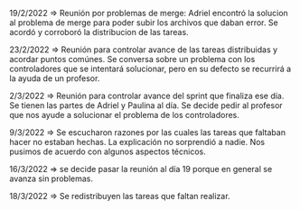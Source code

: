 19/2/2022 => Reunión por problemas de merge: Adriel encontró la solucion al problema de merge para poder subir los archivos que daban error. Se acordó y corroboró la distribucion de las tareas.
 
23/2/2022 => Reunión para controlar avance de las tareas distribuidas y acordar puntos comúnes. Se conversa sobre un problema con los controladores que se intentará solucionar, pero en su defecto se recurrirá a la ayuda de un profesor. 

2/3/2022 => Reunión para controlar avance del sprint que finaliza ese día. Se tienen las partes de  Adriel y Paulina al día. Se decide pedir al profesor que nos ayude a solucionar el problema de los controladores. 

9/3/2022 => Se escucharon razones por las cuales las tareas que faltaban hacer no estaban hechas. La explicación no sorprendió a nadie. Nos pusimos de acuerdo con algunos aspectos técnicos. 

16/3/2022 => se decide pasar la reunión al día 19 porque en general se avanza sin problemas. 

18/3/2022 => Se redistribuyen las tareas que faltan realizar. 